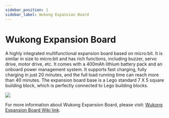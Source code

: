 ```yaml
---
sidebar_position: 1
sidebar_label: Wukong Expansion Board
---
```


# Wukong Expansion Board

A highly integrated multifunctional expansion board based on micro:bit. It is similar in size to micro:bit and has rich functions, including buzzer, servo drive, motor drive, etc. It comes with a 400mAh lithium battery pack and an onboard power management system. It supports fast charging, fully charging in just 20 minutes, and the full load running time can reach more than 40 minutes. The expansion board base is a Lego standard 7 X 5 square building block, which is perfectly connected to Lego building blocks.

![](https://wiki-media-ef.oss-cn-hongkong.aliyuncs.com/docs/microbit/interesting-case/classroom-science-pack/images/classroom-science-hardware-introduction-01.png)

For more information about Wukong Expansion Board, please visit: [Wukong Expansion Board Wiki link](https://wiki.elecfreaks.com/en/microbit/expansion-board/wukong/).

